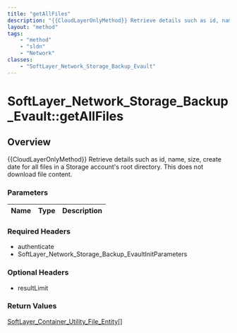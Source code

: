 ```yaml
---
title: "getAllFiles"
description: "{{CloudLayerOnlyMethod}} Retrieve details such as id, name, size, create date for all files in a Storage account's root... "
layout: "method"
tags:
    - "method"
    - "sldn"
    - "Network"
classes:
    - "SoftLayer_Network_Storage_Backup_Evault"
---
```

# SoftLayer_Network_Storage_Backup_Evault::getAllFiles
## Overview 
{{CloudLayerOnlyMethod}} Retrieve details such as id, name, size, create date for all files in a Storage account's root directory. This does not download file content. 

### Parameters 
|Name | Type | Description |
| --- | --- | --- |


### Required Headers
* authenticate
* SoftLayer_Network_Storage_Backup_EvaultInitParameters

### Optional Headers
* resultLimit

### Return Values
<a href='/reference/datatypes/SoftLayer_Container_Utility_File_Entity'>SoftLayer_Container_Utility_File_Entity[] </a>
